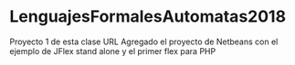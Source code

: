 # LenguajesFormalesAutomatas2018
Proyecto 1 de esta clase URL
Agregado el proyecto de Netbeans con el ejemplo de JFlex stand alone y el primer flex para PHP